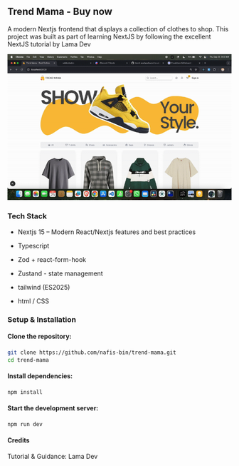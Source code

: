 ## Trend Mama - Buy now

A modern Nextjs frontend that displays a collection of clothes to shop. This project was built as part of learning NextJS by following the excellent NextJS tutorial by Lama Dev

![video](./video.gif)

### Tech Stack

- Nextjs 15 – Modern React/Nextjs features and best practices

- Typescript

- Zod + react-form-hook 

- Zustand - state management

- tailwind (ES2025)

- html / CSS

### Setup & Installation

#### Clone the repository:
```bash
git clone https://github.com/nafis-bin/trend-mama.git
cd trend-mama
```
#### Install dependencies:
```bash
npm install
```

#### Start the development server:
```bash
npm run dev
```

#### Credits
Tutorial & Guidance: Lama Dev
